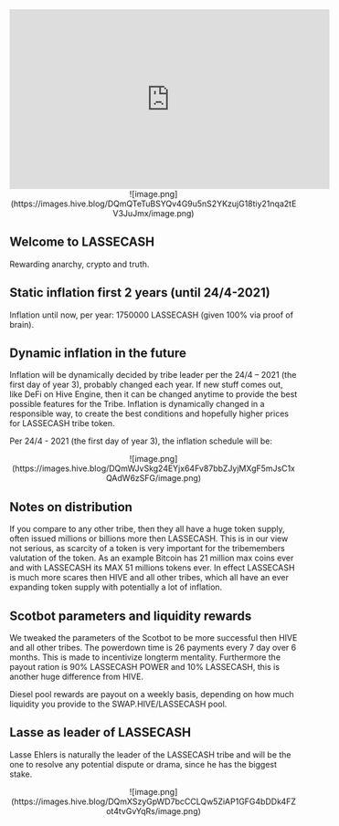 <center><iframe width="560" height="315" src="https://www.youtube.com/embed/vHp5UkPBx70" frameborder="0" allow="accelerometer; autoplay; clipboard-write; encrypted-media; gyroscope; picture-in-picture" allowfullscreen></iframe></center>

<center>![image.png](https://images.hive.blog/DQmQTeTuBSYQv4G9u5nS2YKzujG18tiy21nqa2tEV3JuJmx/image.png)</center>


Welcome to LASSECASH
-
Rewarding anarchy, crypto and truth.





Static inflation first 2 years (until 24/4-2021)
-
Inflation until now, per year: 1750000 LASSECASH (given 100% via proof of brain).

Dynamic inflation in the future
-
Inflation will be dynamically decided by tribe leader per the 24/4 – 2021 (the first day of year 3), probably changed each year. If new stuff comes out, like DeFi on Hive Engine, then it can be changed anytime to provide the best possible features for the Tribe. Inflation is dynamically changed in a responsible way, to create the best conditions and hopefully higher prices for LASSECASH tribe token.

Per 24/4 - 2021 (the first day of year 3), the inflation schedule will be:


<center>![image.png](https://images.hive.blog/DQmWJvSkg24EYjx64Fv87bbZJyjMXgF5mJsC1xQAdW6zSFG/image.png)</center>



Notes on distribution
-

If you compare to any other tribe, then they all have a huge token supply, often issued millions or billions more then LASSECASH. This is in our view not serious, as scarcity of a token is very important for the tribemembers valutation of the token. As an example Bitcoin has 21 million max coins ever and with LASSECASH its MAX 51 millions tokens ever. In effect LASSECASH is much more scares then HIVE and all other tribes, which all have an ever expanding token supply with potentially a lot of inflation.


Scotbot parameters and liquidity rewards
-
We tweaked the parameters of the Scotbot to be more successful then HIVE and all other tribes. The powerdown time is 26 payments every 7 day over 6 months. This is made to incentivize longterm mentality. Furthermore the payout ration is 90% LASSECASH POWER and 10% LASSECASH, this is another huge difference from HIVE.

Diesel pool rewards are payout on a weekly basis, depending on how much liquidity you provide to the SWAP.HIVE/LASSECASH pool.

Lasse as leader of LASSECASH
-
Lasse Ehlers is naturally the leader of the LASSECASH tribe and will be the one to resolve any potential dispute or drama, since he has the biggest stake.

<center>
![image.png](https://images.hive.blog/DQmXSzyGpWD7bcCCLQw5ZiAP1GFG4bDDk4FZot4tvGvYqRs/image.png)
</center>
